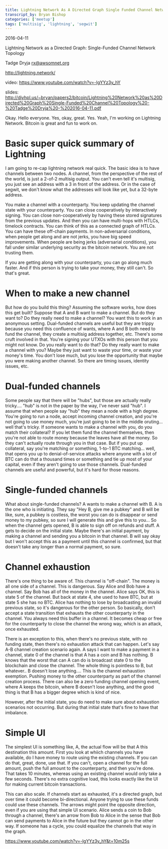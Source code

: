```yaml
---
title: Lightning Network As A Directed Graph Single Funded Channel Network Topology (2016-04-11)
transcript_by: Bryan Bishop
categories: ['meetup']
tags: ['multisig', 'lightning', 'segwit']
---
```


2016-04-11

Lightning Network as a Directed Graph: Single-Funded Channel Network Topology

Tadge Dryja <rx@awsomnet.org>

<http://lightning.network/>

video: <https://www.youtube.com/watch?v=-lgYYz3y_hY>

slides: <http://diyhpl.us/~bryan/papers2/bitcoin/Lightning%20Network%20as%20Directed%20Graph%20Single-Funded%20Channel%20Topology%20-%20Tadge%20Dryja%20-%202016-04-11.pdf>

Okay. Hello everyone. Yes, okay, great. Yes. Yeah, I'm working on Lightning Network. Bitcoin is great and fun to work on.

# Basic super quick summary of Lightning

I am going to re-cap lightning network real quick. The basic idea is to have channels between two nodes. A channel, from the perspective of the rest of the world, is just a 2-of-2 multisig output. You can't even tell it's multisig, you just see an address with a 3 in front of the address. Or in the case of segwit, we don't know what the addresses will look like yet, but a 32-byte address.

You make a channel with a counterparty. You keep updating the channel state with your counterparty. You can close cooperatively by interactively signing. You can close non-cooperatively by having these stored signatures from the previous updates. And then you can have multi-hops with HTLCs, timelock contracts. You can think of this as a connected graph of HTLCs. You can have these off-chain payments. In non-adversarial conditions, when people get along and are not jerks, you have big speed improvements. When people are being jerks (adversarial conditions), you fall under similar underlying security as the bitcoin network. You are not trusting them.

If you are getting along with your counterparty, you can go along much faster. And if this person is trying to take your money, they still can't. So that's great.

# When to make a new channel

But how do you build this thing? Assuming the software works, how does this get built? Suppose that A and B want to make a channel. But do they want to? Do they really need to make a channel? You want this to work in an anonymous setting. Dual-funded channels are useful but they are trippy because you need this confluence of wants, where A and B both need to fund the channel, they create a multisig address together, etc. There's some cruft involved in that. You're signing your UTXOs with this person that you might not know. Do you really want to do that? Do they really want to make a channel with you? Maybe they just want to waste your time, or waste your money's time. You don't lose much, but you lose the opportunity that maybe you were making another channel. So there are timing issues, identity issues, etc.

# Dual-funded channels

Some people say that there will be "hubs", but those are actually really tricky.... "hub" is not in the paper by the way, I've never said "hub". I assume that when people say "hub" they mean a node with a high degree. You're going to run a node, accept incoming channel creation, and you're not going to use money much, you're just going to be in the middle oruting... well that's tricky. If someone wants to make a channel with you, do you match their collateral? If you let them fund the channel themselves, then you're not able to route money because the leaves have all the money. So they can't actually route through you in that case. But if you put up collateral, say you're matching or something, 1-to-1 BTC matching... well, that opens you up to denial-of-service attacks where anyone with a lot of BTC can do that a thousand times or something and tie up most of your capital, even if they aren't going to use those channels. Dual-funded channels are useful and powerful, but it's hard for those reasons.

# Single-funded channels

What about single-funded channels? A wants to make a channel with B. A is the one who is initiating. They say "Hey B, give me a pubkey" and B will be like, sure, a pubkey is costless, the worst you can do is disappear or send money to my pubkey, so sure I will generate this and give this to you... So when the channel gets opened, B is able to sign off on refunds and stuff. A gets to decide on the initial state. Maybe there's an initial payment, by making a channel and sending you a bitcoin in that channel. B will say okay but I won't accept this as a payment until this channel is confirmed, but that doesn't take any longer than a normal payment, so sure.

# Channel exhaustion

There's one thing to be aware of. This channel is "off-chain". The money is all one side of a channel. This is dangerous. Say Alice and Bob have a channel. Say Bob has all of the money in the channel. Alice says OK, this is state 5 of the channel. But back at state 4, she used to have BTC, but at state 5 she has no BTC. Alice has nothing to lose by broadcasting an invalid previous state, so it's dangerous for the other person. So basically, don't accept a state transition that exhausts the other counterparty in the channel. You always need this buffer in a channel. It becomes cheap or free for the counterparty to close the channel the wrong way, which is an attack, once exhausted.

There is an exception to this, when there's no previous state, with no funding state, then there's no exhaustion attack that can happen. Let's say A-B channel creation scenario again. A says I want to make a payment in a channel, state 0 of the channel is that A has a coin and B has nothing. B knows that the worst that can A can do is broadcast state 0 to the blockchain and close the channel. The whole thing is pointless to B, but whatever.. B doesn't lose anything.... This is the channel exhaustion exemption. Pushing money to the other counterparty as part of the channel creation process. There can also be a zero funding channel opening event, where A keeps the bitcoin, where B doesn't lose anything, and the good thing is that B has a bigger degree which is kind of nice.

However, after the initial state, you do need to make sure about exhaustion scenarios not occurring. But during that initial state that's fine to have that imbalance.

# Simple UI

The simplest UI is something like, A, the actual flow will be that A this destination this amount. First you look at whiich channels you have available, do I have money to route using the existing channels. If you can do that, great, done, use that. If you can't, open a channel for the full amount, push the full amount to the counterparty, and then you're done. That takes 10 minutes, whereas using an existing channel would only take a few seconds. There's no extra cognitive load, this looks exactly like the UI for making current bitcoin transactions.

This can also scale. If channels start as exhausted, it's a directed graph, but over time it could become bi-directional. Anyone trying to use these funds could use these channels. The arrows might point the opposite direction, even if you are using that simple UI scenario. Alice sends a coin to Bob through a channel, there's an arrow from Bob to Alice in the sense that Bob can send payments to Alice in the future but they cannot go in the other way. If someone has a cycle, you could equalize the channels that way in the graph.

<https://www.youtube.com/watch?v=-lgYYz3y_hY&t=10m25s>




